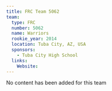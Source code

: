 ```yaml
---
title: FRC Team 5062
team:
  type: FRC
  number: 5062
  name: Warriors
  rookie_year: 2014
  location: Tuba City, AZ, USA
  sponsors:
    - Tuba City High School
  links:
    Website: 
---
```

No content has been added for this team
